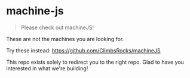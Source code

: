 # machine-js
> Please check out machineJS!

These are not the machines you are looking for. 

Try these instead:
https://github.com/ClimbsRocks/machineJS



This repo exists solely to redirect you to the right repo. Glad to have you interested in what we're building!
